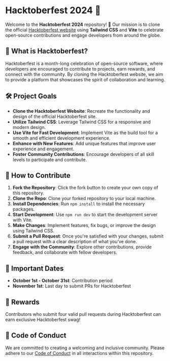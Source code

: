 

# Hacktoberfest 2024 🌟

Welcome to the **Hacktoberfest 2024** repository! 🎉 Our mission is to clone the official [Hacktoberfest website](https://hacktoberfest.com/) using **Tailwind CSS** and **Vite** to celebrate open-source contributions and engage developers from around the globe.

## 🚀 What is Hacktoberfest?

Hacktoberfest is a month-long celebration of open-source software, where developers are encouraged to contribute to projects, earn rewards, and connect with the community. By cloning the Hacktoberfest website, we aim to provide a platform that showcases the spirit of collaboration and learning.

## 🛠️ Project Goals

- **Clone the Hacktoberfest Website**: Recreate the functionality and design of the official Hacktoberfest site.
- **Utilize Tailwind CSS**: Leverage Tailwind CSS for a responsive and modern design.
- **Use Vite for Fast Development**: Implement Vite as the build tool for a smooth and efficient development experience.
- **Enhance with New Features**: Add unique features that improve user experience and engagement.
- **Foster Community Contributions**: Encourage developers of all skill levels to participate and contribute.

## 🤝 How to Contribute

1. **Fork the Repository**: Click the fork button to create your own copy of this repository.
2. **Clone the Repo**: Clone your forked repository to your local machine.
3. **Install Dependencies**: Run `npm install` to install the necessary packages.
4. **Start Development**: Use `npm run dev` to start the development server with Vite.
5. **Make Changes**: Implement features, fix bugs, or improve the design using Tailwind CSS.
6. **Submit a Pull Request**: Once you're satisfied with your changes, submit a pull request with a clear description of what you’ve done.
7. **Engage with the Community**: Explore other contributions, provide feedback, and collaborate with fellow developers.

## 📅 Important Dates

- **October 1st - October 31st**: Contribution period
- **November 1st**: Last day to submit PRs for Hacktoberfest

## 🎉 Rewards

Contributors who submit four valid pull requests during Hacktoberfest can earn exclusive Hacktoberfest swag! 

## 📜 Code of Conduct

We are committed to creating a welcoming and inclusive community. Please adhere to our [Code of Conduct](link-to-code-of-conduct) in all interactions within this repository.
